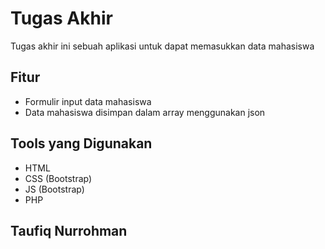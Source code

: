 # Tugas Akhir
Tugas akhir ini sebuah aplikasi untuk dapat memasukkan data mahasiswa

## Fitur
- Formulir input data mahasiswa
- Data mahasiswa disimpan dalam array menggunakan json


## Tools yang Digunakan
- HTML
- CSS (Bootstrap)
- JS (Bootstrap)
- PHP

## Taufiq Nurrohman


